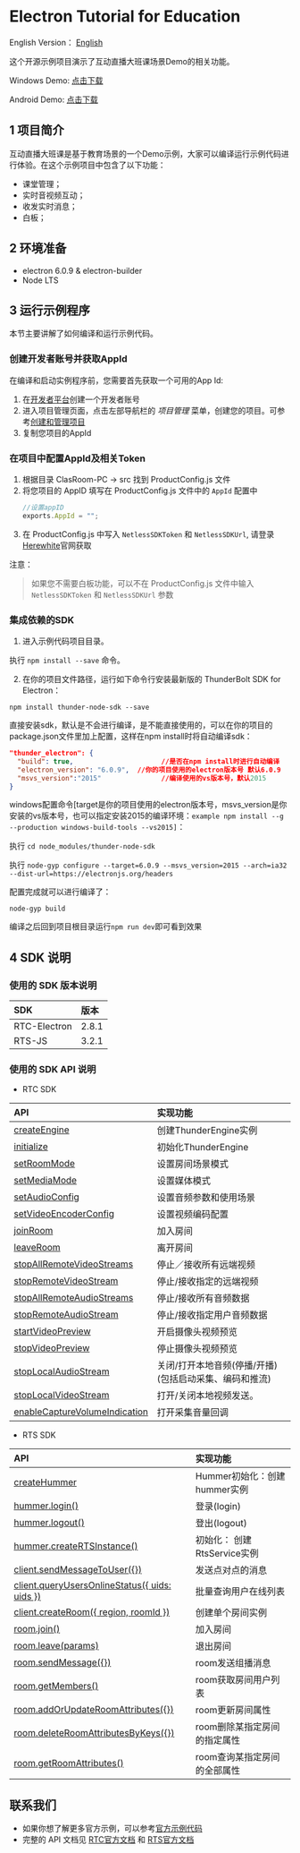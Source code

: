 # Electron Tutorial for Education

English Version： [English](README.en.md)

这个开源示例项目演示了互动直播大班课场景Demo的相关功能。

Windows Demo: [点击下载](http://resource.sunclouds.com/ClassRoom_Setup_1.1.0.exe)

Android Demo: [点击下载](http://resource.sunclouds.com/ClassRoom-1.1.0-59-official.apk)  
## 1 项目简介

互动直播大班课是基于教育场景的一个Demo示例，大家可以编译运行示例代码进行体验。在这个示例项目中包含了以下功能：

- 课堂管理；
- 实时音视频互动；
- 收发实时消息；
- 白板；

## 2 环境准备

- electron 6.0.9 & electron-builder
- Node LTS

## 3 运行示例程序

本节主要讲解了如何编译和运行示例代码。

### 创建开发者账号并获取AppId

在编译和启动实例程序前，您需要首先获取一个可用的App Id:

1. 在[开发者平台](https://docs.aivacom.com/cloud/cn/platform/console/create_and_manage_projects/create_and_manage_projects.html)创建一个开发者账号
2. 进入项目管理页面，点击左部导航栏的 *项目管理* 菜单，创建您的项目。可参考[创建和管理项目](https://docs.aivacom.com/cloud/cn/platform/console/create_and_manage_projects/create_and_manage_projects.html)
3. 复制您项目的AppId

### 在项目中配置AppId及相关Token

1. 根据目录 ClasRoom-PC -> src 找到 ProductConfig.js 文件
2. 将您项目的 AppID 填写在 ProductConfig.js 文件中的 `AppId` 配置中
    ```js
    //设置appID
    exports.AppId = "";
    ```
3. 在 ProductConfig.js 中写入 `NetlessSDKToken` 和 `NetlessSDKUrl`, 请登录[Herewhite](https://console.herewhite.com/)官网获取

注意：
> 如果您不需要白板功能，可以不在 ProductConfig.js 文件中输入 `NetlessSDKToken` 和  `NetlessSDKUrl` 参数

### 集成依赖的SDK
1. 进入示例代码项目目录。

  执行 `npm install --save` 命令。

2. 在你的项目文件路径，运行如下命令行安装最新版的 ThunderBolt SDK for Electron：

  `npm install thunder-node-sdk --save`

  直接安装sdk，默认是不会进行编译，是不能直接使用的，可以在你的项目的package.json文件里加上配置，这样在npm install时将自动编译sdk：
  ```json
  "thunder_electron": {
    "build": true,    				    //是否在npm install时进行自动编译
    "electron_version": "6.0.9",  //你的项目使用的electron版本号 默认6.0.9
    "msvs_version":"2015"			    //编译使用的vs版本号，默认2015
  }
  ```
  
  windows配置命令[target是你的项目使用的electron版本号，msvs_version是你安装的vs版本号，也可以指定安装2015的编译环境：`example npm install --g --production windows-build-tools --vs2015]`：

  执行 `cd node_modules/thunder-node-sdk`

  执行 `node-gyp configure --target=6.0.9 --msvs_version=2015 --arch=ia32 --dist-url=https://electronjs.org/headers`

  配置完成就可以进行编译了：

  `node-gyp build`

  编译之后回到项目根目录运行`npm run dev`即可看到效果

## 4 SDK 说明

### 使用的 SDK 版本说明

| SDK | 版本 |
|:----|:----|
| RTC-Electron | 2.8.1 |
| RTS-JS | 3.2.1 |

### 使用的 SDK API 说明

- RTC SDK

| API | 实现功能 |
|:-------------|:---------|
|[createEngine](https://docs.jocloud.com/cloud/cn/product_category/rtc_service/rt_video_interaction/api/Electron/v2.9.0/function.html#createengine)|创建ThunderEngine实例|
|[initialize](https://docs.jocloud.com/cloud/cn/product_category/rtc_service/rt_video_interaction/api/Electron/v2.9.0/function.html#initialize)|初始化ThunderEngine|
|[setRoomMode](https://docs.jocloud.com/cloud/cn/product_category/rtc_service/rt_video_interaction/api/Electron/v2.9.0/function.html#setroommode)|设置房间场景模式|
|[setMediaMode](https://docs.jocloud.com/cloud/cn/product_category/rtc_service/rt_video_interaction/api/Electron/v2.9.0/function.html#setmediamode)|设置媒体模式|
|[setAudioConfig](https://docs.jocloud.com/cloud/cn/product_category/rtc_service/rt_video_interaction/api/Electron/v2.9.0/function.html#setaudioconfig)|设置音频参数和使用场景|
|[setVideoEncoderConfig](https://docs.jocloud.com/cloud/cn/product_category/rtc_service/rt_video_interaction/api/Electron/v2.9.0/function.html#setvideoencoderconfig)|设置视频编码配置|
|[joinRoom](https://docs.jocloud.com/cloud/cn/product_category/rtc_service/rt_video_interaction/api/Electron/v2.9.0/function.html#joinroom)|加入房间|
|[leaveRoom](https://docs.jocloud.com/cloud/cn/product_category/rtc_service/rt_video_interaction/api/Electron/v2.9.0/function.html#leaveroom)|离开房间|
|[stopAllRemoteVideoStreams](https://docs.jocloud.com/cloud/cn/product_category/rtc_service/rt_video_interaction/api/Electron/v2.9.0/function.html#stopallremotevideostreams)|停止／接收所有远端视频|
|[stopRemoteVideoStream](https://docs.jocloud.com/cloud/cn/product_category/rtc_service/rt_video_interaction/api/Electron/v2.9.0/function.html#stopremotevideostream)|停止/接收指定的远端视频|
|[stopAllRemoteAudioStreams](https://docs.jocloud.com/cloud/cn/product_category/rtc_service/rt_video_interaction/api/Electron/v2.9.0/function.html#stopallremoteaudiostreams)|停止/接收所有音频数据|
|[stopRemoteAudioStream](https://docs.jocloud.com/cloud/cn/product_category/rtc_service/rt_video_interaction/api/Electron/v2.9.0/function.html#stopremoteaudiostream)|停止/接收指定用户音频数据|
|[startVideoPreview](https://docs.jocloud.com/cloud/cn/product_category/rtc_service/rt_video_interaction/api/Electron/v2.9.0/function.html#startvideopreview)|开启摄像头视频预览|
|[stopVideoPreview](https://docs.jocloud.com/cloud/cn/product_category/rtc_service/rt_video_interaction/api/Electron/v2.9.0/function.html#stopvideopreview)|停止摄像头视频预览|
|[stopLocalAudioStream](https://docs.jocloud.com/cloud/cn/product_category/rtc_service/rt_video_interaction/api/Electron/v2.9.0/function.html#stoplocalaudiostream)|关闭/打开本地音频(停播/开播)(包括启动采集、编码和推流)|
|[stopLocalVideoStream](https://docs.jocloud.com/cloud/cn/product_category/rtc_service/rt_video_interaction/api/Electron/v2.9.0/function.html#stoplocalvideostream)|打开/关闭本地视频发送。|
|[enableCaptureVolumeIndication](https://docs.jocloud.com/cloud/cn/product_category/rtc_service/rt_video_interaction/api/Electron/v2.9.0/function.html#enablecapturevolumeindication)|打开采集音量回调|

- RTS SDK

| API | 实现功能 |
|:-------------|:---------|
|[createHummer](https://docs.aivacom.com/cloud/cn/product_category/rtm_service/instant_messaging/api/JS/v3.1.3/function.html#%E5%88%9D%E5%A7%8B%E5%8C%96hummer)|Hummer初始化：创建hummer实例|
|[hummer.login()](https://docs.aivacom.com/cloud/cn/product_category/rtm_service/instant_messaging/api/JS/v3.1.3/function.html#%E7%99%BB%E5%BD%95login)|登录(login)|
|[hummer.logout()](https://docs.aivacom.com/cloud/cn/product_category/rtm_service/instant_messaging/api/JS/v3.1.3/function.html#%E7%99%BB%E5%87%BAlogout)|登出(logout)|
|[hummer.createRTSInstance()](https://docs.aivacom.com/cloud/cn/product_category/rtm_service/instant_messaging/api/JS/v3.1.3/function.html#%E5%88%9D%E5%A7%8B%E5%8C%96rts-service)|初始化： 创建RtsService实例|
|[client.sendMessageToUser({})](https://docs.aivacom.com/cloud/cn/product_category/rtm_service/instant_messaging/api/JS/v3.1.3/function.html#%E5%8F%91%E9%80%81%E7%82%B9%E5%AF%B9%E7%82%B9%E7%9A%84%E6%B6%88%E6%81%AFsendmessagetouser)|发送点对点的消息|
|[client.queryUsersOnlineStatus({ uids: uids })](https://docs.aivacom.com/cloud/cn/product_category/rtm_service/instant_messaging/api/JS/v3.1.3/function.html#%E6%89%B9%E9%87%8F%E6%9F%A5%E8%AF%A2%E7%94%A8%E6%88%B7%E5%9C%A8%E7%BA%BF%E5%88%97%E8%A1%A8queryusersonlinestatus)|批量查询用户在线列表|
|[client.createRoom({ region, roomId })](https://docs.aivacom.com/cloud/cn/product_category/rtm_service/instant_messaging/api/JS/v3.1.3/function.html#%E5%88%9B%E5%BB%BA%E5%8D%95%E4%B8%AA%E6%88%BF%E9%97%B4%E5%AE%9E%E4%BE%8Bcreateroom)|创建单个房间实例|
|[room.join()](https://docs.aivacom.com/cloud/cn/product_category/rtm_service/instant_messaging/api/JS/v3.1.3/function.html#%E5%8A%A0%E5%85%A5%E6%88%BF%E9%97%B4join)|加入房间|
|[room.leave(params)](https://docs.aivacom.com/cloud/cn/product_category/rtm_service/instant_messaging/api/JS/v3.1.3/function.html#%E9%80%80%E5%87%BA%E6%88%BF%E9%97%B4leave)|退出房间|
|[room.sendMessage({})](https://docs.aivacom.com/cloud/cn/product_category/rtm_service/instant_messaging/api/JS/v3.1.3/function.html#room%E5%8F%91%E9%80%81%E7%BB%84%E6%92%AD%E6%B6%88%E6%81%AFsendmessage)|room发送组播消息|
|[room.getMembers()](https://docs.aivacom.com/cloud/cn/product_category/rtm_service/instant_messaging/api/JS/v3.1.3/function.html#room%E8%8E%B7%E5%8F%96%E6%88%BF%E9%97%B4%E7%94%A8%E6%88%B7%E5%88%97%E8%A1%A8getmembers)|room获取房间用户列表|
|[room.addOrUpdateRoomAttributes({})](https://docs.aivacom.com/cloud/cn/product_category/rtm_service/instant_messaging/api/JS/v3.1.3/function.html#room%E6%9B%B4%E6%96%B0%E6%88%BF%E9%97%B4%E5%B1%9E%E6%80%A7addorupdateroomattributes)|room更新房间属性|
|[room.deleteRoomAttributesByKeys({})](https://docs.aivacom.com/cloud/cn/product_category/rtm_service/instant_messaging/api/JS/v3.1.3/function.html#room%E5%88%A0%E9%99%A4%E6%9F%90%E6%8C%87%E5%AE%9A%E6%88%BF%E9%97%B4%E7%9A%84%E6%8C%87%E5%AE%9A%E5%B1%9E%E6%80%A7deleteroomattributesbykeys)|room删除某指定房间的指定属性|
|[room.getRoomAttributes()](https://docs.aivacom.com/cloud/cn/product_category/rtm_service/instant_messaging/api/JS/v3.1.3/function.html#room%E6%9F%A5%E8%AF%A2%E6%9F%90%E6%8C%87%E5%AE%9A%E6%88%BF%E9%97%B4%E7%9A%84%E5%85%A8%E9%83%A8%E5%B1%9E%E6%80%A7getroomattributes)|room查询某指定房间的全部属性|

## 联系我们

- 如果你想了解更多官方示例，可以参考[官方示例代码](https://github.com/Aivacom?tab=repositories)
- 完整的 API 文档见 [RTC官方文档](https://docs.aivacom.com/cloud/cn/product_category/rtc_service/rt_video_interaction/api/Windows/v2.8.0/category.html) 和 [RTS官方文档](https://docs.aivacom.com/cloud/cn/product_category/rtm_service/instant_messaging/api/Windows/v3.1.3/category.html)
